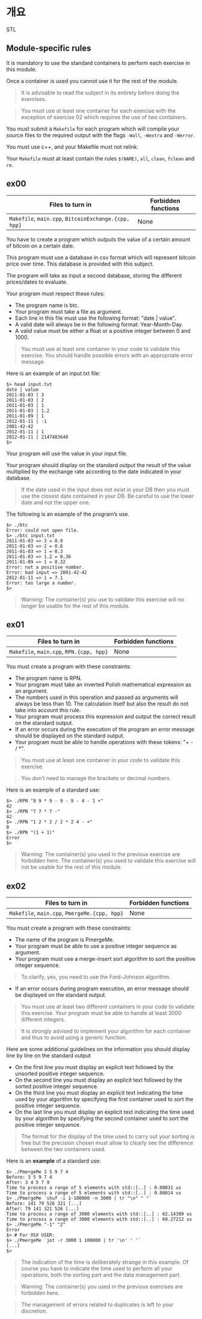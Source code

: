 # 개요

STL

## Module-specific rules

It is mandatory to use the standard containers to perform each exercise in this module.

Once a container is used you cannot use it for the rest of the module.

> It is advisable to read the subject in its entirety before doing the exercises.

> You must use at least one container for each exercise with the exception of exercise 02 which requires the use of two containers.

You must submit a `Makefile` for each program which will compile your source files to the required output with the flags `-Wall`, `-Wextra` and `-Werror`.

You must use c++, and your Makefile must not relink.

Your `Makefile` must at least contain the rules `$(NAME)`, `all`, `clean`, `fclean` and `re`.

## ex00

|Files to turn in|Forbidden functions|
|----------------|-------------------|
|`Makefile`, `main.cpp`, `BitcoinExchange.{cpp, hpp}`|None|

You have to create a program which outputs the value of a certain amount of bitcoin on a certain date.

This program must use a database in csv format which will represent bitcoin price over time. This database is provided with this subject.

The program will take as input a second database, storing the different prices/dates to evaluate.

Your program must respect these rules:

- The program name is btc.
- Your program must take a file as argument.
- Each line in this file must use the following format: "date | value".
- A valid date will always be in the following format: Year-Month-Day.
- A valid value must be either a float or a positive integer between 0 and 1000.

> You must use at least one container in your code to validate this exercise. You should handle possible errors with an appropriate error message.

Here is an example of an input.txt file:

```
$> head input.txt
date | value
2011-01-03 | 3
2011-01-03 | 2
2011-01-03 | 1
2011-01-03 | 1.2
2011-01-09 | 1
2012-01-11 | -1
2001-42-42
2012-01-11 | 1
2012-01-11 | 2147483648
$>
```

Your program will use the value in your input file.

Your program should display on the standard output the result of the value multiplied by the exchange rate according to the date indicated in your database.

> If the date used in the input does not exist in your DB then you must use the closest date contained in your DB. Be careful to use the lower date and not the upper one.

The following is an example of the program’s use.

```
$> ./btc
Error: could not open file.
$> ./btc input.txt
2011-01-03 => 3 = 0.9
2011-01-03 => 2 = 0.6
2011-01-03 => 1 = 0.3
2011-01-03 => 1.2 = 0.36
2011-01-09 => 1 = 0.32
Error: not a positive number.
Error: bad input => 2001-42-42
2012-01-11 => 1 = 7.1
Error: too large a number.
$>
```

> Warning: The container(s) you use to validate this exercise will no longer be usable for the rest of this module.

## ex01

|Files to turn in|Forbidden functions|
|----------------|-------------------|
|`Makefile`, `main.cpp`, `RPN.{cpp, hpp}`|None|

You must create a program with these constraints:

- The program name is RPN.
- Your program must take an inverted Polish mathematical expression as an argument.
- The numbers used in this operation and passed as arguments will always be less than 10. The calculation itself but also the result do not take into account this rule.
- Your program must process this expression and output the correct result on the standard output.
- If an error occurs during the execution of the program an error message should be displayed on the standard output.
- Your program must be able to handle operations with these tokens: "+ - / *".

> You must use at least one container in your code to validate this exercise.

> You don’t need to manage the brackets or decimal numbers.

Here is an example of a standard use:

```
$> ./RPN "8 9 * 9 - 9 - 9 - 4 - 1 +"
42
$> ./RPN "7 7 * 7 -"
42
$> ./RPN "1 2 * 2 / 2 * 2 4 - +"
0
$> ./RPN "(1 + 1)"
Error
$>
```

> Warning: The container(s) you used in the previous exercise are forbidden here. The container(s) you used to validate this exercise will not be usable for the rest of this module.

## ex02

|Files to turn in|Forbidden functions|
|----------------|-------------------|
|`Makefile`, `main.cpp`, `PmergeMe.{cpp, hpp}`|None|

You must create a program with these constraints:

- The name of the program is PmergeMe.
- Your program must be able to use a positive integer sequence as argument.
- Your program must use a merge-insert sort algorithm to sort the positive integer sequence.

> To clarify, yes, you need to use the Ford-Johnson algorithm.

- If an error occurs during program execution, an error message should be displayed on the standard output.

> You must use at least two different containers in your code to validate this exercise. Your program must be able to handle at least 3000 different integers.

> It is strongly advised to implement your algorithm for each container and thus to avoid using a generic function.

Here are some additional guidelines on the information you should display line by line on the standard output

- On the first line you must display an explicit text followed by the unsorted positive integer sequence.
- On the second line you must display an explicit text followed by the sorted positive integer sequence.
- On the third line you must display an explicit text indicating the time used by your algorithm by specifying the first container used to sort the positive integer sequence.
- On the last line you must display an explicit text indicating the time used by your algorithm by specifying the second container used to sort the positive integer sequence.

> The format for the display of the time used to carry out your sorting is free but the precision chosen must allow to clearly see the difference between the two containers used.

Here is an **example** of a standard use:

```
$> ./PmergeMe 3 5 9 7 4
Before: 3 5 9 7 4
After: 3 4 5 7 9
Time to process a range of 5 elements with std::[..] : 0.00031 us
Time to process a range of 5 elements with std::[..] : 0.00014 us
$> ./PmergeMe `shuf -i 1-100000 -n 3000 | tr "\n" " "`
Before: 141 79 526 321 [...]
After: 79 141 321 526 [...]
Time to process a range of 3000 elements with std::[..] : 62.14389 us
Time to process a range of 3000 elements with std::[..] : 69.27212 us
$> ./PmergeMe "-1" "2"
Error
$> # For OSX USER:
$> ./PmergeMe `jot -r 3000 1 100000 | tr '\n' ' '`
[...]
$>
```

> The indication of the time is deliberately strange in this example. Of course you have to indicate the time used to perform all your operations, both the sorting part and the data management part.

> Warning: The container(s) you used in the previous exercises are forbidden here.

> The management of errors related to duplicates is left to your discretion.
